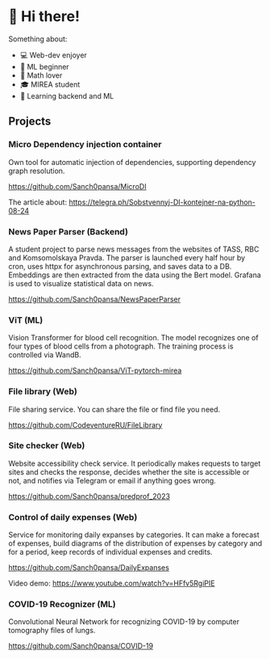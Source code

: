 # 👋 Hi there!

Something about:
- 💻 Web-dev enjoyer
- 🤖 ML beginner
- 🔢 Math lover
- 🎓 MIREA student
- 🌱 Learning backend and ML

## Projects
### Micro Dependency injection container
Own tool for automatic injection of dependencies, supporting dependency graph resolution.

https://github.com/Sanch0pansa/MicroDI

The article about: https://telegra.ph/Sobstvennyj-DI-kontejner-na-python-08-24

### News Paper Parser (Backend)
A student project to parse news messages from the websites of TASS, RBC and Komsomolskaya Pravda. The parser is launched every half hour by cron, uses httpx for asynchronous parsing, and saves data to a DB. Embeddings are then extracted from the data using the Bert model. Grafana is used to visualize statistical data on news.

https://github.com/Sanch0pansa/NewsPaperParser

### ViT (ML)
Vision Transformer for blood cell recognition. The model recognizes one of four types of blood cells from a photograph. The training process is controlled via WandB.

https://github.com/Sanch0pansa/ViT-pytorch-mirea

### File library (Web)
File sharing service. You can share the file or find file you need.

https://github.com/CodeventureRU/FileLibrary

### Site checker (Web)
Website accessibility check service. It periodically makes requests to target sites and checks the response, decides whether the site is accessible or not, and notifies via Telegram or email if anything goes wrong.

https://github.com/Sanch0pansa/predprof_2023

### Control of daily expenses (Web)
Service for monitoring daily expanses by categories. It can make a forecast of expenses, build diagrams of the distribution of expenses by category and for a period, keep records of individual expenses and credits.

https://github.com/Sanch0pansa/DailyExpanses

Video demo: https://www.youtube.com/watch?v=HFfv5RgiPIE

### COVID-19 Recognizer (ML)
Convolutional Neural Network for recognizing COVID-19 by computer tomography files of lungs.

https://github.com/Sanch0pansa/COVID-19
